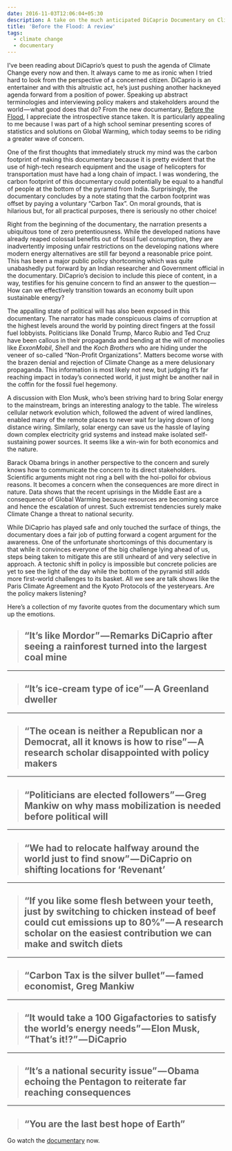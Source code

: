 ```yaml
---
date: 2016-11-03T12:06:04+05:30
description: A take on the much anticipated DiCaprio Documentary on Climate Change
title: 'Before the Flood: A review'
tags:
  - climate change
  - documentary
---
```


I’ve been reading about DiCaprio’s quest to push the agenda of Climate Change
every now and then. It always came to me as ironic when I tried hard to look from
the perspective of a concerned citizen. DiCaprio is an entertainer and with this
altruistic act, he’s just pushing another hackneyed agenda forward from a position
of power. Speaking up abstract terminologies and interviewing policy makers and
stakeholders around the world — what good does that do? From the new documentary,
[Before the Flood](https://www.youtube.com/watch?v=90CkXVF-Q8M), I appreciate the
introspective stance taken. It is particularly appealing to me because I was part
of a high school seminar presenting scores of statistics and solutions on Global
Warming, which today seems to be riding a greater wave of concern.

One of the first thoughts that immediately struck my mind was the carbon footprint
of making this documentary because it is pretty evident that the use of high-tech
research equipment and the usage of helicopters for transportation must have had
a long chain of impact. I was wondering, the carbon footprint of this documentary
could potentially be equal to a handful of people at the bottom of the pyramid from
India. Surprisingly, the documentary concludes by a note stating that the carbon
footprint was offset by paying a voluntary “Carbon Tax”. On moral grounds, that is
hilarious but, for all practical purposes, there is seriously no other choice!

Right from the beginning of the documentary, the narration presents a ubiquitous
tone of zero pretentiousness. While the developed nations have already reaped colossal
benefits out of fossil fuel consumption, they are inadvertently imposing unfair
restrictions on the developing nations where modern energy alternatives are still
far beyond a reasonable price point. This has been a major public policy shortcoming
which was quite unabashedly put forward by an Indian researcher and Government official
in the documentary. DiCaprio’s decision to include this piece of content, in a way,
testifies for his genuine concern to find an answer to the question — How can we
effectively transition towards an economy built upon sustainable energy?

The appalling state of political will has also been exposed in this documentary.
The narrator has made conspicuous claims of corruption at the highest levels around
the world by pointing direct fingers at the fossil fuel lobbyists. Politicians like
Donald Trump, Marco Rubio and Ted Cruz have been callous in their propaganda and
bending at the will of monopolies like *ExxonMobil*, *Shell* and the *Koch Brothers* who
are hiding under the veneer of so-called “Non-Profit Organizations”. Matters become
worse with the brazen denial and rejection of Climate Change as a mere delusionary
propaganda. This information is most likely not new, but judging it’s far reaching
impact in today’s connected world, it just might be another nail in the coffin for
the fossil fuel hegemony.

A discussion with Elon Musk, who’s been striving hard to bring Solar energy to the
mainstream, brings an interesting analogy to the table. The wireless cellular network
evolution which, followed the advent of wired landlines, enabled many of the remote
places to never wait for laying down of long distance wiring. Similarly, solar energy
can save us the hassle of laying down complex electricity grid systems and instead
make isolated self-sustaining power sources. It seems like a win-win for both economics
and the nature.

Barack Obama brings in another perspective to the concern and surely knows how to
communicate the concern to its direct stakeholders. Scientific arguments might not
ring a bell with the hoi-polloi for obvious reasons. It becomes a concern when the
consequences are more direct in nature. Data shows that the recent uprisings in the
Middle East are a consequence of Global Warming because resources are becoming scarce
and hence the escalation of unrest. Such extremist tendencies surely make Climate
Change a threat to national security.

While DiCaprio has played safe and only touched the surface of things, the documentary
does a fair job of putting forward a cogent argument for the awareness. One of the
unfortunate shortcomings of this documentary is that while it convinces everyone
of the big challenge lying ahead of us, steps being taken to mitigate this are still
unheard of and very selective in approach. A tectonic shift in policy is impossible
but concrete policies are yet to see the light of the day while the bottom of the
pyramid still adds more first-world challenges to its basket. All we see are talk
shows like the Paris Climate Agreement and the Kyoto Protocols of the yesteryears.
Are the policy makers listening?

Here’s a collection of my favorite quotes from the documentary which sum up the emotions.

> ## “It’s like Mordor” — Remarks DiCaprio after seeing a rainforest turned into the largest coal mine

---

> ## “It’s ice-cream type of ice” — A Greenland dweller

---

> ## “The ocean is neither a Republican nor a Democrat, all it knows is how to rise” — A research scholar disappointed with policy makers

---

> ## “Politicians are elected followers” — Greg Mankiw on why mass mobilization is needed before political will

---

> ## “We had to relocate halfway around the world just to find snow” — DiCaprio on shifting locations for ‘Revenant’

---

> ## “If you like some flesh between your teeth, just by switching to chicken instead of beef could cut emissions up to 80%” — A research scholar on the easiest contribution we can make and switch diets

---

> ## “Carbon Tax is the silver bullet” — famed economist, Greg Mankiw

---

> ## “It would take a 100 Gigafactories to satisfy the world’s energy needs” — Elon Musk, “That’s it!?” — DiCaprio

---

> ## “It’s a national security issue” — Obama echoing the Pentagon to reiterate far reaching consequences

---

> ## “You are the last best hope of Earth”

Go watch the [documentary](https://www.youtube.com/watch?v=90CkXVF-Q8M) now.
